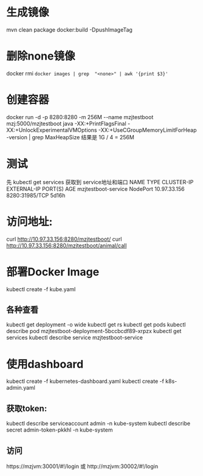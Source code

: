 
# 生成镜像
mvn clean package docker:build -DpushImageTag
# 删除none镜像
docker rmi `docker images | grep  "<none>" | awk '{print $3}'`
# 创建容器
docker run -d -p 8280:8280 -m 256M --name mzjtestboot mzj:5000/mzjtestboot
java -XX:+PrintFlagsFinal -XX:+UnlockExperimentalVMOptions -XX:+UseCGroupMemoryLimitForHeap -version | grep MaxHeapSize
结果是 1G / 4 = 256M

# 测试
先 kubectl get services 获取到 service地址和端口
NAME                  TYPE        CLUSTER-IP     EXTERNAL-IP   PORT(S)          AGE
mzjtestboot-service   NodePort    10.97.33.156   <none>        8280:31985/TCP   5d16h
# 访问地址:
curl http://10.97.33.156:8280/mzjtestboot/
curl http://10.97.33.156:8280/mzjtestboot/animal/call

# 部署Docker Image
kubectl create -f kube.yaml
## 各种查看
kubectl get deployment -o wide
kubectl get rs
kubectl get pods
kubectl describe pod mzjtestboot-deployment-5bccbcdf89-xrpzx
kubectl get services
kubectl describe service mzjtestboot-service

# 使用dashboard
kubectl create -f kubernetes-dashboard.yaml
kubectl create -f k8s-admin.yaml
## 获取token:
kubectl describe serviceaccount admin -n kube-system
kubectl describe secret admin-token-pkkhl -n kube-system
## 访问 
https://mzjvm:30001/#!/login 或 http://mzjvm:30002/#!/login